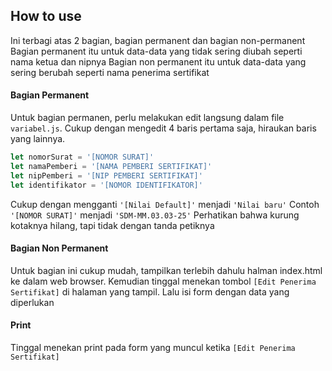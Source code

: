 ## How to use
Ini terbagi atas 2 bagian, bagian permanent dan bagian non-permanent
Bagian permanent itu untuk data-data yang tidak sering diubah seperti nama ketua dan nipnya
Bagian non permanent itu untuk data-data yang sering berubah seperti nama penerima sertifikat

#### Bagian Permanent
Untuk bagian permanen, perlu melakukan edit langsung dalam file `variabel.js`. Cukup dengan mengedit 4 baris pertama saja, hiraukan baris yang lainnya.
```javascript
let nomorSurat = '[NOMOR SURAT]' 
let namaPemberi = '[NAMA PEMBERI SERTIFIKAT]' 
let nipPemberi = '[NIP PEMBERI SERTIFIKAT]' 
let identifikator = '[NOMOR IDENTIFIKATOR]' 

```
Cukup dengan mengganti `'[Nilai Default]'` menjadi `'Nilai baru'`
Contoh `'[NOMOR SURAT]'` menjadi `'SDM-MM.03.03-25'`
Perhatikan bahwa kurung kotaknya hilang, tapi tidak dengan tanda petiknya

#### Bagian Non Permanent
Untuk bagian ini cukup mudah, tampilkan terlebih dahulu halman index.html ke dalam web browser.
Kemudian tinggal menekan tombol `[Edit Penerima Sertifikat]` di halaman yang tampil.
Lalu isi form dengan data yang diperlukan


#### Print
Tinggal menekan print pada form yang muncul ketika `[Edit Penerima Sertifikat]`
